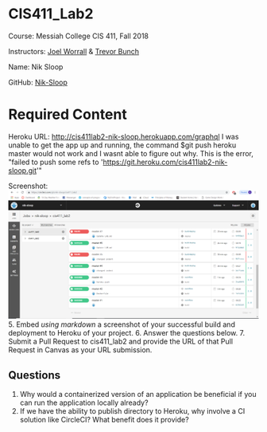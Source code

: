 # CIS411_Lab2
Course: Messiah College CIS 411, Fall 2018

Instructors: [Joel Worrall](https://github.com/tangollama) & [Trevor Bunch](https://github.com/trevordbunch)

Name: Nik Sloop

GitHub: [Nik-Sloop](https://github.com/nik-sloop)

# Required Content
Heroku URL: http://cis411lab2-nik-sloop.herokuapp.com/graphql
I was unable to get the app up and running, the command $git push heroku master would not work and I wasnt able to figure out why. 
This is the error, "failed to push some refs to 'https://git.heroku.com/cis411lab2-nik-sloop.git'"  

Screenshot:
![alt text](circleCI.png)
5. Embed _using markdown_ a screenshot of your successful build and deployment to Heroku of your project.
6. Answer the questions below.
7. Submit a Pull Request to cis411_lab2 and provide the URL of that Pull Request in Canvas as your URL submission.

## Questions
1. Why would a containerized version of an application be beneficial if you can run the application locally already?
2. If we have the ability to publish directory to Heroku, why involve a CI solution like CircleCI? What benefit does it provide?

